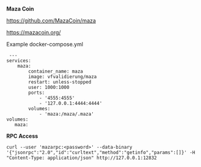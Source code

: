**Maza Coin**

https://github.com/MazaCoin/maza

https://mazacoin.org/


Example docker-compose.yml

     ---
    services:
        maza:
            container_name: maza
            image: vfvalidierung/maza
            restart: unless-stopped
            user: 1000:1000
            ports:
                - '4555:4555'
                - '127.0.0.1:4444:4444'
            volumes:
                - 'maza:/maza/.maza'
    volumes:
       maza:

**RPC Access**

    curl --user 'mazarpc:<password>' --data-binary '{"jsonrpc":"2.0","id":"curltext","method":"getinfo","params":[]}' -H "Content-Type: application/json" http://127.0.0.1:12832
